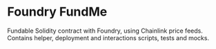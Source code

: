 # Foundry FundMe

Fundable Solidity contract with Foundry, using Chainlink price feeds.
Contains helper, deployment and interactions scripts, tests and mocks.
